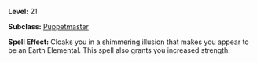 <!-- TITLE: Spell: Illusion: Earth Elemental -->
<!-- SUBTITLE:  -->

**Level:** 21

**Subclass:** [Puppetmaster](puppetmaster)

**Spell Effect:** Cloaks you in a shimmering illusion that makes you appear to be an Earth Elemental.  This spell also grants you increased strength.